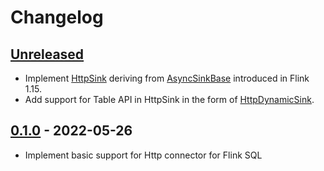 # Changelog

## [Unreleased]

- Implement [HttpSink](src/main/java/com/getindata/connectors/http/sink/HttpSink.java) deriving from [AsyncSinkBase](https://cwiki.apache.org/confluence/display/FLINK/FLIP-171%3A+Async+Sink) introduced in Flink 1.15.
- Add support for Table API in HttpSink in the form of [HttpDynamicSink](src/main/java/com/getindata/connectors/http/table/HttpDynamicSink.java). 

## [0.1.0] - 2022-05-26

-   Implement basic support for Http connector for Flink SQL

[Unreleased]: https://github.com/getindata/flink-http-connector/compare/0.1.0...HEAD

[0.1.0]: https://github.com/getindata/flink-http-connector/compare/dfe9bfeaa73e77b1de14cd0cb0546a925583e23e...0.1.0
